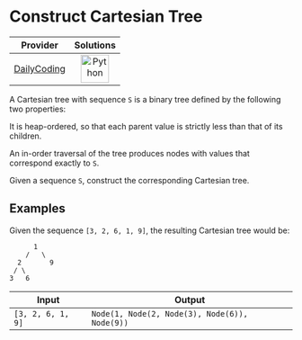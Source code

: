 # Construct Cartesian Tree

<!-- INFO TABLE BEGIN -->

| Provider                                              | Solutions                                                                                                                                        |
| :---------------------------------------------------: | :----------------------------------------------------------------------------------------------------------------------------------------------: |
| [DailyCoding](../../../docs/providers/DailyCoding.md) | [<img src="https://res.cloudinary.com/rascaltwo/image/upload/v1631924087/python_xzdlti.svg" alt="Python" title="Python" width="50" />](solve.py) |

<!-- INFO TABLE END -->

A Cartesian tree with sequence `S` is a binary tree defined by the following two properties:

It is heap-ordered, so that each parent value is strictly less than that of its children.

An in-order traversal of the tree produces nodes with values that correspond exactly to `S`.

Given a sequence `S`, construct the corresponding Cartesian tree.

## Examples

Given the sequence `[3, 2, 6, 1, 9]`, the resulting Cartesian tree would be:

          1
        /   \
      2       9
     / \
    3   6

| Input             | Output                                        |
| ----------------- | --------------------------------------------- |
| `[3, 2, 6, 1, 9]` | `Node(1, Node(2, Node(3), Node(6)), Node(9))` |
